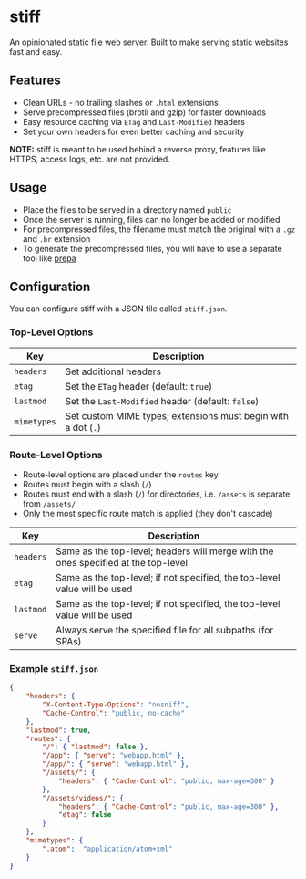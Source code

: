 # stiff

An opinionated static file web server.
Built to make serving static websites fast and easy.


## Features

- Clean URLs - no trailing slashes or `.html` extensions
- Serve precompressed files (brotli and gzip) for faster downloads
- Easy resource caching via `ETag` and `Last-Modified` headers
- Set your own headers for even better caching and security

**NOTE:**
stiff is meant to be used behind a reverse proxy, features like HTTPS, access logs, etc. are not provided.


## Usage

- Place the files to be served in a directory named `public`
- Once the server is running, files can no longer be added or modified
- For precompressed files, the filename must match the original with a `.gz` and `.br` extension
- To generate the precompressed files, you will have to use a separate tool like [prepa](https://github.com/lezgomatt/prepa)


## Configuration

You can configure stiff with a JSON file called `stiff.json`.

### Top-Level Options

| Key | Description |
| - | - |
| `headers` | Set additional headers |
| `etag` | Set the `ETag` header (default: `true`) |
| `lastmod` | Set the `Last-Modified` header (default: `false`) |
| `mimetypes` | Set custom MIME types; extensions must begin with a dot (`.`) |

### Route-Level Options

- Route-level options are placed under the `routes` key
- Routes must begin with a slash (`/`)
- Routes must end with a slash (`/`) for directories, i.e. `/assets` is separate from `/assets/`
- Only the most specific route match is applied (they don't cascade)

| Key | Description |
| - | - |
| `headers` | Same as the top-level; headers will merge with the ones specified at the top-level |
| `etag` | Same as the top-level; if not specified, the top-level value will be used |
| `lastmod` | Same as the top-level; if not specified, the top-level value will be used |
| `serve` | Always serve the specified file for all subpaths (for SPAs) |

### Example `stiff.json`

```json
{
    "headers": {
        "X-Content-Type-Options": "nosniff",
        "Cache-Control": "public, no-cache"
    },
    "lastmod": true,
    "routes": {
        "/": { "lastmod": false },
        "/app": { "serve": "webapp.html" },
        "/app/": { "serve": "webapp.html" },
        "/assets/": {
            "headers": { "Cache-Control": "public, max-age=300" }
        },
        "/assets/videos/": {
            "headers": { "Cache-Control": "public, max-age=300" },
            "etag": false
        }
    },
    "mimetypes": {
        ".atom":  "application/atom+xml"
    }
}
```
